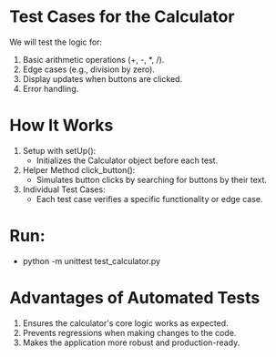 # Test Cases for the Calculator
We will test the logic for:

1. Basic arithmetic operations (+, -, *, /).
2. Edge cases (e.g., division by zero).
3. Display updates when buttons are clicked.
4. Error handling.

# How It Works
1. Setup with setUp():
    * Initializes the Calculator object before each test.
2. Helper Method click_button():
    * Simulates button clicks by searching for buttons by their text.
3. Individual Test Cases:
    * Each test case verifies a specific functionality or edge case.


# Run:
* python -m unittest test_calculator.py

# Advantages of Automated Tests
1. Ensures the calculator's core logic works as expected.
2. Prevents regressions when making changes to the code.
3. Makes the application more robust and production-ready.
